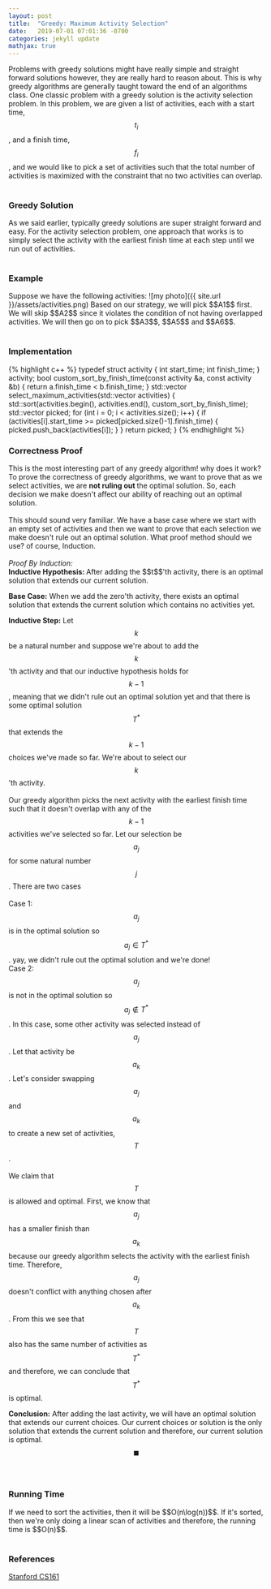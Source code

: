 ```yaml
---
layout: post
title:  "Greedy: Maximum Activity Selection"
date:   2019-07-01 07:01:36 -0700
categories: jekyll update
mathjax: true
---
```

Problems with greedy solutions might have really simple and straight forward solutions however, they are really hard to reason about. This is why greedy algorithms are generally taught toward the end of an algorithms class. One classic problem with a greedy solution is the activity selection problem. In this problem, we are given a list of activities, each with a start time, $$t_i$$, and a finish time, $$f_i$$, and we would like to pick a set of activities such that the total number of activities is maximized with the constraint that no two activities can overlap.
<br>
<br>
<!---------------------------------------------------------------------------------------->
<h3>Greedy Solution</h3>
As we said earlier, typically greedy solutions are super straight forward and easy. For the activity selection problem, one approach that works is to simply select the activity with the earliest finish time at each step until we run out of activities.
<br>
<br>
<!---------------------------------------------------------------------------------------->
<h3>Example</h3>
Suppose we have the following activities:
![my photo]({{ site.url }}/assets/activities.png)
Based on our strategy, we will pick $$A1$$ first. We will skip $$A2$$ since it violates the condition of not having overlapped activities. We will then go on to pick $$A3$$, $$A5$$ and $$A6$$.
<br>
<br>
<!---------------------------------------------------------------------------------------->
<h3>Implementation</h3>
{% highlight c++ %}
typedef struct activity {
    int start_time;
    int finish_time;
} activity;
bool custom_sort_by_finish_time(const activity &a, const activity &b) {
    return a.finish_time < b.finish_time;
}
std::vector<activity> select_maximum_activities(std::vector<activity> activities) {
    std::sort(activities.begin(), activities.end(), custom_sort_by_finish_time);
    std::vector<activity> picked;
    for (int i = 0; i < activities.size(); i++) {
        if (activities[i].start_time >= picked[picked.size()-1].finish_time) {
            picked.push_back(activities[i]);
        }
    }
    return picked;
}
{% endhighlight %}
<br>
<!---------------------------------------------------------------------------------------->
<h3>Correctness Proof</h3>
This is the most interesting part of any greedy algorithm! why does it work? To prove the correctness of greedy algorithms, we want to prove that as we select activities, we are <b> not ruling out </b> the optimal solution. So, each decision we make doesn't affect our ability of reaching out an optimal solution.
<br>
<br>
This should sound very familiar. We have a base case where we start with an empty set of activities and then we want to prove that each selection we make doesn't rule out an optimal solution. What proof method should we use? of course, Induction.
<br>
<br>
<i>Proof By Induction:</i><br>
<b>Inductive Hypothesis: </b> After adding the $$t$$'th activity, there is an optimal solution that extends our current solution.
<br>
 
<b>Base Case:</b> When we add the zero'th activity, there exists an optimal solution that extends the current solution which contains no activities yet.
<br>

<b>Inductive Step:</b>
Let $$k$$ be a natural number and suppose we're about to add the $$k$$'th activity and that our inductive hypothesis holds for $$k-1$$, meaning that we didn't rule out an optimal solution yet and that there is some optimal solution $$T^*$$ that extends the $$k-1$$ choices we've made so far. We're about to select our $$k$$'th activity. 
<br><br>
Our greedy algorithm picks the next activity with the earliest finish time such that it doesn't overlap with any of the $$k-1$$ activities we've selected so far. Let our selection be $$a_j$$ for some natural number $$j$$. There are two cases <br><br>
Case 1: $$a_j$$ is in the optimal solution so $$a_j \in T^*$$. yay, we didn't rule out the optimal solution and we're done! <br>
Case 2: $$a_j$$ is not in the optimal solution so $$a_j \not\in T^*$$. In this case, some other activity was selected instead of $$a_j$$. Let that activity be $$a_k$$. Let's consider swapping $$a_j$$ and $$a_k$$ to create a new set of activities, $$T$$.
<br><br>
We claim that $$T$$ is allowed and optimal. First, we know that $$a_j$$ has a smaller finish than $$a_k$$ because our greedy algorithm selects the activity with the earliest finish time. Therefore, $$a_j$$ doesn't conflict with anything chosen after $$a_k$$. From this we see that $$T$$ also has the same number of activities as $$T^*$$ and therefore, we can conclude that $$T^*$$ is optimal.

<b>Conclusion:</b>
After adding the last activity, we will have an optimal solution that extends our current choices. Our current choices or solution is the only solution that extends the current solution and therefore, our current solution is optimal. $$\blacksquare$$
<br>
<br>
<!---------------------------------------------------------------------------------------->
<h3>Running Time</h3>
If we need to sort the activities, then it will be $$O(n\log(n))$$. If it's sorted, then we're only doing a linear scan of activities and therefore, the running time is $$O(n)$$. 
<br>
<br>
<!---------------------------------------------------------------------------------------->
<h3>References</h3>
<a href="http://web.stanford.edu/class/cs161/schedule.html">Stanford CS161</a>
<br>
<br>



